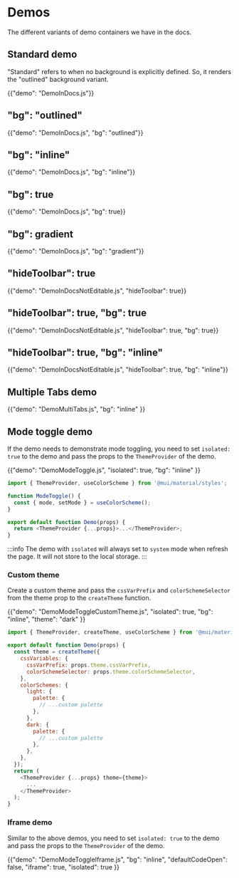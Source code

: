# Demos

<p class="description">The different variants of demo containers we have in the docs.</p>

## Standard demo

"Standard" refers to when no background is explicitly defined.
So, it renders the "outlined" background variant.

{{"demo": "DemoInDocs.js"}}

## "bg": "outlined"

{{"demo": "DemoInDocs.js", "bg": "outlined"}}

## "bg": "inline"

{{"demo": "DemoInDocs.js", "bg": "inline"}}

## "bg": true

{{"demo": "DemoInDocs.js", "bg": true}}

## "bg": gradient

{{"demo": "DemoInDocs.js", "bg": "gradient"}}

## "hideToolbar": true

{{"demo": "DemoInDocsNotEditable.js", "hideToolbar": true}}

## "hideToolbar": true, "bg": true

{{"demo": "DemoInDocsNotEditable.js", "hideToolbar": true, "bg": true}}

## "hideToolbar": true, "bg": "inline"

{{"demo": "DemoInDocsNotEditable.js", "hideToolbar": true, "bg": "inline"}}

## Multiple Tabs demo

{{"demo": "DemoMultiTabs.js", "bg": "inline" }}

## Mode toggle demo

If the demo needs to demonstrate mode toggling, you need to set `isolated: true` to the demo and pass the props to the `ThemeProvider` of the demo.

{{"demo": "DemoModeToggle.js", "isolated": true, "bg": "inline" }}

```js
import { ThemeProvider, useColorScheme } from '@mui/material/styles';

function ModeToggle() {
  const { mode, setMode } = useColorScheme();
}

export default function Demo(props) {
  return <ThemeProvider {...props}>...</ThemeProvider>;
}
```

:::info
The demo with `isolated` will always set to `system` mode when refresh the page. It will not store to the local storage.
:::

### Custom theme

Create a custom theme and pass the `cssVarPrefix` and `colorSchemeSelector` from the theme prop to the `createTheme` function.

{{"demo": "DemoModeToggleCustomTheme.js", "isolated": true, "bg": "inline", "theme": "dark" }}

```js
import { ThemeProvider, createTheme, useColorScheme } from '@mui/material/styles';

export default function Demo(props) {
  const theme = createTheme({
    cssVariables: {
      cssVarPrefix: props.theme.cssVarPrefix,
      colorSchemeSelector: props.theme.colorSchemeSelector,
    },
    colorSchemes: {
      light: {
        palette: {
          // ...custom palette
        },
      },
      dark: {
        palette: {
          // ...custom palette
        },
      },
    },
  });
  return (
    <ThemeProvider {...props} theme={theme}>
      ...
    </ThemeProvider>
  );
}
```

### Iframe demo

Similar to the above demos, you need to set `isolated: true` to the demo and pass the props to the `ThemeProvider` of the demo.

{{"demo": "DemoModeToggleIframe.js", "bg": "inline", "defaultCodeOpen": false, "iframe": true, "isolated": true }}
